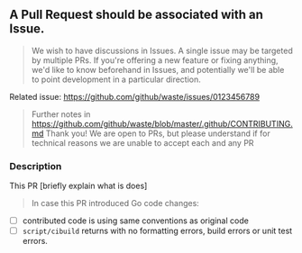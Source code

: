 ## A Pull Request should be associated with an Issue.

> We wish to have discussions in Issues. A single issue may be targeted by multiple PRs.
> If you're offering a new feature or fixing anything, we'd like to know beforehand in Issues,
> and potentially we'll be able to point development in a particular direction.

Related issue: https://github.com/github/waste/issues/0123456789

> Further notes in https://github.com/github/waste/blob/master/.github/CONTRIBUTING.md
> Thank you! We are open to PRs, but please understand if for technical reasons we are unable to accept each and any PR

### Description

This PR [briefly explain what is does]

> In case this PR introduced Go code changes:

- [ ] contributed code is using same conventions as original code
- [ ] `script/cibuild` returns with no formatting errors, build errors or unit test errors.
